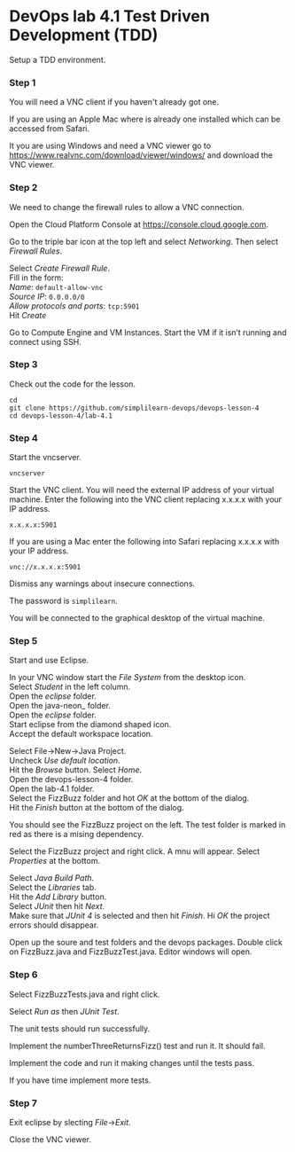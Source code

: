 ﻿# DevOps   lab 4.1 Test Driven Development (TDD)

Setup a TDD environment.

### Step 1

You will need a VNC client if you haven't already got one.

If you are using an Apple Mac where is already one installed which can be
accessed from Safari.

It you are using Windows and need a VNC viewer go to https://www.realvnc.com/download/viewer/windows/ and download the VNC viewer.

### Step 2

We need to change the firewall rules to allow a VNC connection.

Open the Cloud Platform Console at https://console.cloud.google.com.

Go to the triple bar icon at the top left and select _Networking_. Then select _Firewall Rules_.

Select _Create Firewall Rule_.  
Fill in the form:  
_Name_: `default-allow-vnc`  
_Source IP_: `0.0.0.0/0`  
_Allow protocols and ports_: `tcp:5901`  
Hit _Create_

Go to Compute Engine and VM Instances. Start the VM if it isn’t running and connect using SSH.

### Step 3

Check out the code for the lesson.

`cd`  
`git clone https://github.com/simplilearn-devops/devops-lesson-4`  
`cd devops-lesson-4/lab-4.1`  

### Step 4

Start the vncserver.

`vncserver`  

Start the VNC client. You will need the external IP address of your virtual machine. Enter the following into the VNC client replacing x.x.x.x with your IP address.

`x.x.x.x:5901`  

If you are using a Mac enter the following into Safari replacing x.x.x.x with your IP address.

`vnc://x.x.x.x:5901`  

Dismiss any warnings about insecure connections.

The password is `simplilearn`.

You will be connected to the graphical desktop of the virtual machine.

### Step 5

Start and use Eclipse.

In your VNC window start the _File System_ from the desktop icon.  
Select _Student_ in the left column.  
Open the _eclipse_ folder.  
Open the java-neon_ folder.  
Open the _eclipse_ folder.  
Start eclipse from the diamond shaped icon.  
Accept the default workspace location.

Select File->New->Java Project.  
Uncheck _Use default location_.  
Hit the _Browse_ button.
Select _Home_.  
Open the devops-lesson-4 folder.  
Open the lab-4.1 folder.  
Select the FizzBuzz folder and hot _OK_ at the bottom of the dialog.  
Hit the _Finish_ button at the bottom of the dialog.  

You should see the FizzBuzz project on the left. The test folder is marked in red as there is a mising dependency.

Select the FizzBuzz project and right click. A mnu will appear. Select _Properties_ at the bottom.

Select _Java Build Path_.  
Select the _Libraries_ tab.  
Hit the _Add Library_ button.  
Select _JUnit_ then hit _Next_.  
Make sure that _JUnit 4_ is selected and then hit _Finish_.
Hi _OK_ the project errors should disappear.

Open up the soure and test folders and the devops packages.
Double click on FizzBuzz.java and FizzBuzzTest.java. Editor windows will open.

### Step 6

Select FizzBuzzTests.java and right click.  

Select _Run as_ then _JUnit Test_.

The unit tests should run successfully.

Implement the numberThreeReturnsFizz() test and run it. It should fail.

Implement the code and run it making changes until the tests pass.

If you have time implement more tests.

### Step 7

Exit eclipse by slecting _File_->_Exit_.

Close the VNC viewer.

